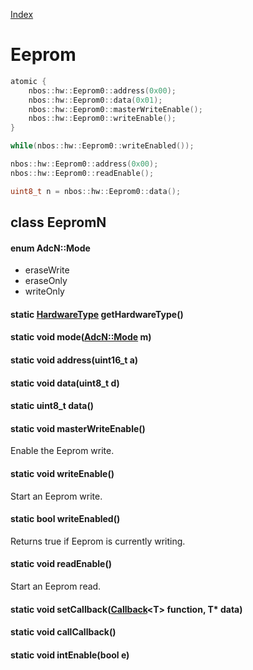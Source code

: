[Index](../../index.hpp.md#index)

# Eeprom

```c++
atomic {
    nbos::hw::Eeprom0::address(0x00);
    nbos::hw::Eeprom0::data(0x01);
    nbos::hw::Eeprom0::masterWriteEnable();
    nbos::hw::Eeprom0::writeEnable();
}

while(nbos::hw::Eeprom0::writeEnabled());

nbos::hw::Eeprom0::address(0x00);
nbos::hw::Eeprom0::readEnable();

uint8_t n = nbos::hw::Eeprom0::data();
```

## class EepromN

#### enum AdcN::Mode
* eraseWrite
* eraseOnly
* writeOnly

#### static [HardwareType](hardwaretype.hpp.md#enum-hardwaretype) getHardwareType()

#### static void mode([AdcN::Mode](eeprom.hpp.md#enum-adcnmode) m)

#### static void address(uint16_t a)

#### static void data(uint8_t d)

#### static uint8_t data()

#### static void masterWriteEnable()
Enable the Eeprom write.

#### static void writeEnable()
Start an Eeprom write.

#### static bool writeEnabled()
Returns true if Eeprom is currently writing.

#### static void readEnable()
Start an Eeprom read.

#### static void setCallback([Callback](../callback.hpp.md#callbackt--void-t)<T\> function, T\* data)

#### static void callCallback()

#### static void intEnable(bool e)
